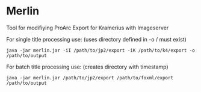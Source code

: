 # Merlin
Tool for modifiying ProArc Export for Kramerius with Imageserver

For single title processing use: (uses directory defined in -o / must exist)

`java -jar merlin.jar -iI /path/to/jp2/export -iK /path/to/k4/export -o /path/to/output`

For batch title processing use: (creates directory with timestamp)

`java -jar merlin.jar /path/to/jp2/export /path/to/foxml/export /path/to/output`
